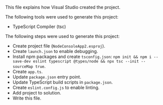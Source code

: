 This file explains how Visual Studio created the project.

The following tools were used to generate this project:
- TypeScript Compiler (tsc)

The following steps were used to generate this project:
- Create project file (`NodeConsoleApp2.esproj`).
- Create `launch.json` to enable debugging.
- Install npm packages and create `tsconfig.json`: `npm init && npm i --save-dev eslint typescript @types/node && npx tsc --init --sourceMap true`.
- Create `app.ts`.
- Update `package.json` entry point.
- Update TypeScript build scripts in `package.json`.
- Create `eslint.config.js` to enable linting.
- Add project to solution.
- Write this file.
